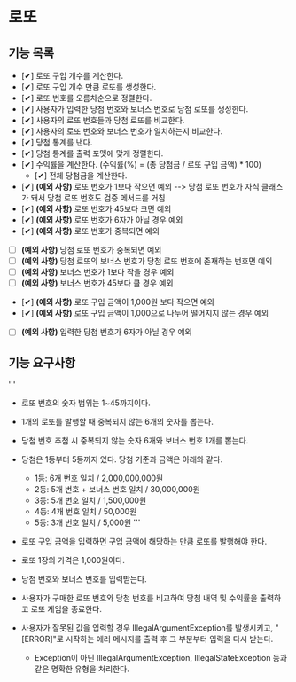 # 로또

## 기능 목록
- [✔] 로또 구입 개수를 계산한다.
- [✔] 로또 구입 개수 만큼 로또를 생성한다.
- [✔] 로또 번호를 오름차순으로 정렬한다.
- [✔] 사용자가 입력한 당첨 번호와 보너스 번호로 당첨 로또를 생성한다.
- [✔] 사용자의 로또 번호들과 당첨 로또를 비교한다.
- [✔] 사용자의 로또 번호와 보너스 번호가 일치하는지 비교한다.
- [✔] 당첨 통계를 낸다.
- [✔] 당첨 통계를 출력 포맷에 맞게 정렬한다.
- [✔] 수익률을 계산한다. (수익률(%) = (총 당첨금 / 로또 구입 금액) * 100)
  - [✔] 전체 당첨금을 계산한다.
- [✔] **(예외 사항)** 로또 번호가 1보다 작으면 예외 --> 당첨 로또 번호가 자식 클래스가 돼서 당첨 로또 번호도 검증 메서드를 거침
- [✔] **(예외 사항)** 로또 번호가 45보다 크면 예외
- [✔] **(예외 사항)** 로또 번호가 6자가 아닐 경우 예외
- [✔] **(예외 사항)** 로또 번호가 중복되면 예외
- [ ] **(예외 사항)** 당첨 로또 번호가 중복되면 예외
- [ ] **(예외 사항)** 당첨 로또의 보너스 번호가 당첨 로또 번호에 존재하는 번호면 예외
- [ ] **(예외 사항)** 보너스 번호가 1보다 작을 경우 예외
- [ ] **(예외 사항)** 보너스 번호가 45보다 클 경우 예외
- [✔] **(예외 사항)** 로또 구입 금액이 1,000원 보다 작으면 예외
- [✔] **(예외 사항)** 로또 구입 금액이 1,000으로 나누어 떨어지지 않는 경우 예외
- [ ] **(예외 사항)** 입력한 당첨 번호가 6자가 아닐 경우 예외


## 기능 요구사항
'''
- 로또 번호의 숫자 범위는 1~45까지이다.
- 1개의 로또를 발행할 때 중복되지 않는 6개의 숫자를 뽑는다.
- 당첨 번호 추첨 시 중복되지 않는 숫자 6개와 보너스 번호 1개를 뽑는다.
- 당첨은 1등부터 5등까지 있다. 당첨 기준과 금액은 아래와 같다.
    - 1등: 6개 번호 일치 / 2,000,000,000원
    - 2등: 5개 번호 + 보너스 번호 일치 / 30,000,000원
    - 3등: 5개 번호 일치 / 1,500,000원
    - 4등: 4개 번호 일치 / 50,000원
    - 5등: 3개 번호 일치 / 5,000원
'''

- 로또 구입 금액을 입력하면 구입 금액에 해당하는 만큼 로또를 발행해야 한다.
- 로또 1장의 가격은 1,000원이다.
- 당첨 번호와 보너스 번호를 입력받는다.
- 사용자가 구매한 로또 번호와 당첨 번호를 비교하여 당첨 내역 및 수익률을 출력하고 로또 게임을 종료한다.
- 사용자가 잘못된 값을 입력할 경우 IllegalArgumentException를 발생시키고, "[ERROR]"로 시작하는 에러 메시지를 출력 후 그 부분부터 입력을 다시 받는다.
  - Exception이 아닌 IllegalArgumentException, IllegalStateException 등과 같은 명확한 유형을 처리한다.